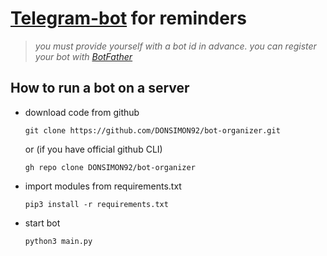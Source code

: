 # [Telegram-bot](https://t.me/Multitask_4Bot "https://t.me/Multitask_4Bot") for reminders

> *you must provide yourself with a bot id in advance. you can register your bot with [BotFather](https://t.me/BotFather "https://t.me/BotFather")*

## How to run a bot on a server
- download code from github
    ```
    git clone https://github.com/DONSIMON92/bot-organizer.git
    ```
    or (if you have official github CLI)
    ```
    gh repo clone DONSIMON92/bot-organizer
    ```
- import modules from requirements.txt
    ```
    pip3 install -r requirements.txt
    ```
- start bot
    ```
    python3 main.py
    ```
